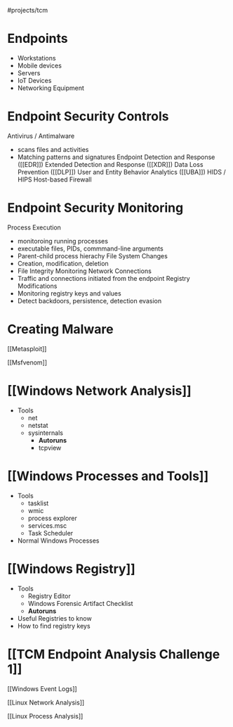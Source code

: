 #projects/tcm 

# Endpoints
- Workstations
- Mobile devices
- Servers
- IoT Devices
- Networking Equipment

# Endpoint Security Controls

Antivirus / Antimalware
- scans files and activities
- Matching patterns and signatures
Endpoint Detection and Response ([[EDR]])
Extended Detection and Response ([[XDR]])
Data Loss Prevention ([[DLP]])
User and Entity Behavior Analytics ([[UBA]])
HIDS / HIPS
Host-based Firewall

# Endpoint Security Monitoring

Process Execution
- monitoroing running processes
- executable files, PIDs, commmand-line arguments
- Parent-child process hierachy
File System Changes
- Creation, modification, deletion
- File Integrity Monitoring
Network Connections
- Traffic and connections initiated from the endpoint
Registry Modifications
- Monitoring registry keys and values
- Detect backdoors, persistence, detection evasion
 
#  Creating Malware

[[Metasploit]]

[[Msfvenom]]
# [[Windows Network Analysis]]
- Tools 
	- net 
	- netstat 
	- sysinternals 
		- **Autoruns**  
		- tcpview 

# [[Windows Processes and Tools]] 
- Tools 
	- tasklist 
	- wmic 
	- process explorer 
	- services.msc 
	- Task Scheduler 
- Normal Windows Processes 

# [[Windows Registry]]
- Tools 
	- Registry Editor 
	- Windows Forensic Artifact Checklist
	- **Autoruns**
- Useful Registries to know
- How to find registry keys 

# [[TCM Endpoint Analysis Challenge 1]]

[[Windows Event Logs]]

[[Linux Network Analysis]]

[[Linux Process Analysis]]

